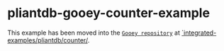 # pliantdb-gooey-counter-example

This example has been moved into the [`Gooey repository`](https://github.com/khonsulabs/gooey/) at [`integrated-examples/pliantdb/counter/](https://github.com/khonsulabs/gooey/tree/main/integrated-examples/pliantdb/counter).
